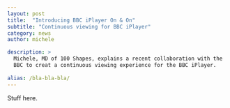 ```yaml
---
layout: post
title:  "Introducing BBC iPlayer On & On"
subtitle: "Continuous viewing for BBC iPlayer"
category: news
author: michele

description: >
  Michele, MD of 100 Shapes, explains a recent collaboration with the
  BBC to creat a continuous viewing experience for the BBC iPlayer.
  
alias: /bla-bla-bla/
---
```


Stuff here.